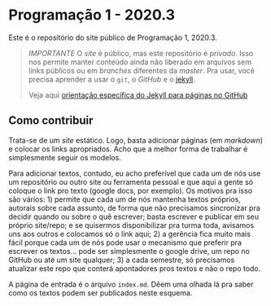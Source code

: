 # Programação 1 - 2020.3

Este é o repositório do site público de Programação 1, 2020.3.

> *IMPORTANTE* O _site_ é público, mas este repositório é
> *privado*. Isso nos permite manter conteúdo ainda não liberado
> em arquivos sem links públicos ou em _branches_ diferentes da
> _master_. Pra usar, você precisa aprender a usar o `git`, o
> _GitHub_ e o
> [jekyll](https://jekyllrb.com/).
>
> Veja aqui [orientação específica do Jekyll para páginas no GitHub](https://jekyllrb.com/docs/github-pages/#:~:text=GitHub%20Pages%20are%20public%20web,Jekyll%2Dpowered%20website%20for%20free.)

## Como contribuir

Trata-se de um _site_ estático. Logo, basta adicionar páginas (em
_markdown_) e colocar os links apropriados. Acho que a melhor
forma de trabalhar é simplesmente seguir os modelos.

Para adicionar textos, contudo, eu acho preferível que cada um de
nós use um repositório ou outro site ou ferramenta pessoal e que
aqui a gente só coloque o link pro texto (google docs, por
exemplo). Os motivos pra isso são vários: 1) permite que cada um
de nós mantenha textos próprios, autorais sobre cada assunto, de
forma que não precisamos sincronizar pra decidir quando ou sobre
o quê escrever; basta escrever e publicar em seu próprio
site/repo; e se quisermos disponibilizar pra turma toda, avisamos
uns aos outros e colocamos só o link aqui; 2) a gerência fica
muito mais fácil porque cada um de nós pode usar o mecanismo que
preferir pra escrever os textos... pode ser simplesmente o google
drive, um repo no GitHub ou até um site qualquer; 3) a cada
semestre, só precisamos atualizar este repo que conterá
apontadores pros textos e não o repo todo.

A página de entrada é o arquivo `index.md`. Dêem uma olhada lá
pra saber como os textos podem ser publicados neste esquema.
